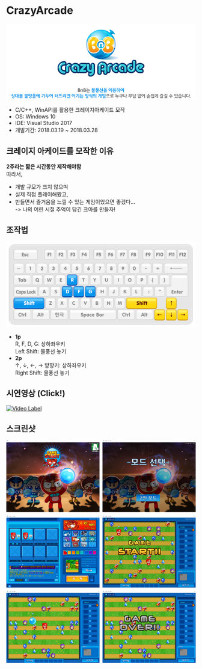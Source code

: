 # CrazyArcade
![desc.png](https://github.com/HelloWoori/CrazyArcade/blob/master/Screenshot/desc.png)
- C/C++, WinAPI를 활용한 크레이지아케이드 모작
- OS: Windows 10
- IDE: Visual Studio 2017
- 개발기간: 2018.03.19 ~ 2018.03.28  

## 크레이지 아케이드를 모작한 이유
**2주라는 짧은 시간동안 제작해야함**  
따라서,   
- 개발 규모가 크지 않으며
- 실제 직접 플레이해봤고,
- 만들면서 즐거움을 느낄 수 있는 게임이었으면 좋겠다...  
-> 나의 어린 시절 추억이 담긴 크아를 만들자!

## 조작법
![Keyboard.png](https://github.com/HelloWoori/CrazyArcade/blob/master/Screenshot/Keyboard.png)    
- **1p**   
R, F, D, G: 상하좌우키  
Left Shift: 물풍선 놓기  
- **2p**  
 ↑, ↓, ←, → 방향키: 상하좌우키  
 Right Shift: 물풍선 놓기  
 
## 시연영상 (Click!)
[![Video Label](https://i.ytimg.com/vi/HwBAzOAYNjk/maxresdefault.jpg)](https://youtu.be/ru1RxTmAlMQ)  

## 스크린샷
![images.png](https://github.com/HelloWoori/CrazyArcade/blob/master/Screenshot/images.png)  
